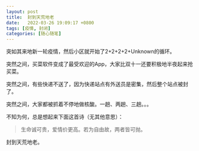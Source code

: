 ```yaml
---
layout: post
title:  封到天荒地老
date:   2022-03-26 19:09:17 +0800
tags: [疫情, 封闭]
categories: [随心随笔]
---
```


突如其来地新一轮疫情，然后小区就开始了2+2+2+2+Unknown的循环。

突然之间，买菜软件变成了最受欢迎的App，大家比双十一还要积极地半夜起来抢买菜。

突然之间，有些快递不送了，因为快递站点有外送员是密集，然后整个站点被封了。

突然之间，大家都被抓着不停地做核酸。一趟、两趟、三趟。。。

不知为何，总是想起来下面这首诗（无其他意思）：

> 生命诚可贵，爱情价更高。若为自由故，两者皆可抛。


封到天荒地老。
